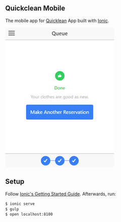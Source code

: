 ## Quickclean Mobile
The mobile app for [Quicklean](https://github.com/JcRicaro/quicklean) App built with [Ionic](http://ionic.io/).

![Preview](preview.png)

## Setup
Follow [Ionic's Getting Started Guide](http://ionicframework.com/getting-started/). Afterwards, run:

```bash
$ ionic serve
$ gulp 
$ open localhost:8100
```